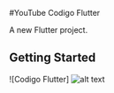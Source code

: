 #YouTube Codigo Flutter

A new Flutter project.

## Getting Started

![Codigo Flutter]
![alt text](https://github.com/codigoalphacol/mysql_flutter_crud/blob/main/crud_intro.png)


